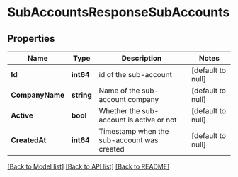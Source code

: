 # SubAccountsResponseSubAccounts

## Properties
Name | Type | Description | Notes
------------ | ------------- | ------------- | -------------
**Id** | **int64** | id of the sub-account | [default to null]
**CompanyName** | **string** | Name of the sub-account company | [default to null]
**Active** | **bool** | Whether the sub-account is active or not | [default to null]
**CreatedAt** | **int64** | Timestamp when the sub-account was created | [default to null]

[[Back to Model list]](../README.md#documentation-for-models) [[Back to API list]](../README.md#documentation-for-api-endpoints) [[Back to README]](../README.md)


